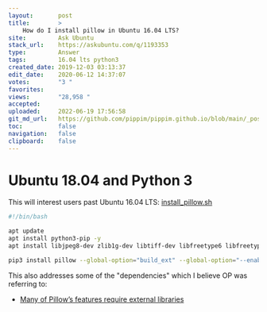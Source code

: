 ```yaml
---
layout:       post
title:        >
    How do I install pillow in Ubuntu 16.04 LTS?
site:         Ask Ubuntu
stack_url:    https://askubuntu.com/q/1193353
type:         Answer
tags:         16.04 lts python3
created_date: 2019-12-03 03:13:37
edit_date:    2020-06-12 14:37:07
votes:        "3 "
favorites:    
views:        "28,958 "
accepted:     
uploaded:     2022-06-19 17:56:58
git_md_url:   https://github.com/pippim/pippim.github.io/blob/main/_posts/2019/2019-12-03-How-do-I-install-pillow-in-Ubuntu-16.04-LTS_.md
toc:          false
navigation:   false
clipboard:    false
---
```


# Ubuntu 18.04 and Python 3

This will interest users past Ubuntu 16.04 LTS: [install_pillow.sh][1]

``` bash
#!/bin/bash

apt update
apt install python3-pip -y
apt install libjpeg8-dev zlib1g-dev libtiff-dev libfreetype6 libfreetype6-dev libwebp-dev libopenjp2-7-dev libopenjp2-7-dev -y

pip3 install pillow --global-option="build_ext" --global-option="--enable-zlib" --global-option="--enable-jpeg" --global-option="--enable-tiff" --global-option="--enable-freetype" --global-option="--enable-webp" --global-option="--enable-webpmux" --global-option="--enable-jpeg2000"
```

This also addresses some of the "dependencies" which I believe OP was referring to:

- [Many of Pillow’s features require external libraries][2]


  [1]: https://gist.github.com/muratgozel/fdb854885d6a300004430239dd1f5cfb
  [2]: https://pillow.readthedocs.io/en/stable/installation.html
